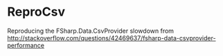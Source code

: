 # ReproCsv

Reproducing the FSharp.Data.CsvProvider slowdown from http://stackoverflow.com/questions/42469637/fsharp-data-csvprovider-performance
